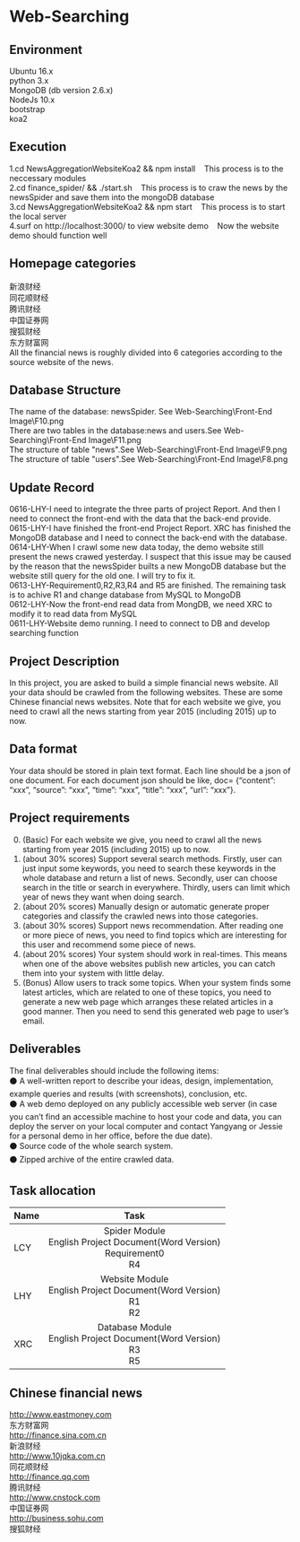 # Web-Searching

## Environment
Ubuntu 16.x<br>
python 3.x<br>
MongoDB (db version 2.6.x)<br>
NodeJs 10.x<br>
bootstrap<br>
koa2<br>

## 	Execution
1.cd NewsAggregationWebsiteKoa2 && npm install &nbsp;&nbsp; This process is to the neccessary modules<br>
2.cd finance_spider/ && ./start.sh  &nbsp;&nbsp; This process is to craw the news by the newsSpider and save them into the mongoDB database<br>
3.cd NewsAggregationWebsiteKoa2 && npm start  &nbsp;&nbsp; This process is to start the local server<br>
4.surf on http://localhost:3000/ to view website demo &nbsp;&nbsp; Now the website demo should function well<br>


## Homepage categories

新浪财经  <br> 
同花顺财经  <br> 
腾讯财经  <br> 
中国证券网  <br> 
搜狐财经 <br>
东方财富网<br>
All the financial news is roughly divided into 6 categories according to the source website of the news.<br>


## Database Structure
The name of the database: newsSpider. See Web-Searching\Front-End Image\F10.png<br>
There are two tables in the database:news and users.See Web-Searching\Front-End Image\F11.png<br>
The structure of table "news".See Web-Searching\Front-End Image\F9.png<br>
The structure of table "users".See Web-Searching\Front-End Image\F8.png<br>


## Update Record
0616-LHY-I need to integrate the three parts of project Report. And then I need to connect the front-end with the data that the back-end provide.<br>
0615-LHY-I have finished the front-end Project Report. XRC has finished the MongoDB database and I need to connect the back-end with the database.<br>
0614-LHY-When I crawl some new data today, the demo website still present the news crawed yesterday. I suspect that this issue may be caused by the reason that the newsSpider builts a new MongoDB database but the website still query for the old one. I will try to fix it.<br>
0613-LHY-Requirement0,R2,R3,R4 and R5 are finished. The remaining task is to achive R1 and change database from MySQL to MongoDB<br>
0612-LHY-Now the front-end read data from MongDB, we need XRC to modify it to read data from MySQL<br>
0611-LHY-Website demo running. I need to connect to DB and develop searching function

## Project Description
In this project, you are asked to build a simple financial news website. All your data should be crawled from the following websites. These are some Chinese financial news websites. Note that for each website we give, you need to crawl all the news starting from year 2015 (including 2015) up to now.

## Data format
Your data should be stored in plain text format. Each line should be a json of one document. For each document json should be like, doc= {“content”: “xxx”, “source”: “xxx”, “time”: “xxx”, “title”: “xxx”, “url”: “xxx”}.


## Project requirements
0. (Basic) For each website we give, you need to crawl all the news starting from year 2015 (including 2015) up to now.
1. (about 30% scores) Support several search methods. Firstly, user can just input some keywords, you need to search these keywords in the whole database and return a list of news. Secondly, user can choose search in the title or search in everywhere. Thirdly, users can limit which year of news they want when doing search. 
2. (about 20% scores) Manually design or automatic generate proper categories and classify the crawled news into those categories. 
3. (about 30% scores) Support news recommendation. After reading one or more piece of news, you need to find topics which are interesting for this user and recommend some piece of news. 
4. (about 20% scores) Your system should work in real-times. This means when one of the above websites publish new articles, you can catch them into your system with little delay. 
5. (Bonus) Allow users to track some topics. When your system finds some latest articles, which are related to one of these topics, you need to generate a new web page which arranges these related articles in a good manner. Then you need to send this generated web page to user’s email. 

## Deliverables
The final deliverables should include the following items:<br>
⚫ A well-written report to describe your ideas, design, implementation, example queries and results (with screenshots), conclusion, etc.<br>
⚫ A web demo deployed on any publicly accessible web server (in case you can’t find an accessible machine to host your code and data, you can deploy the server on your local computer and contact Yangyang or Jessie for a personal demo in her office, before the due date).<br>
⚫ Source code of the whole search system.<br>
⚫ Zipped archive of the entire crawled data.<br>

## Task allocation
| Name        |       Task  |
| --------   |  :----: |
| LCY       | Spider Module<br> English Project Document(Word Version)<br> Requirement0<br> R4<br>         |
| LHY        | Website Module<br>English Project Document(Word Version)<br>   R1<br> R2<br>          |
| XRC        | Database Module<br>English Project Document(Word Version)<br>  R3<br> R5<br>      |



## Chinese financial news
http://www.eastmoney.com  
东方财富网  <br> 
http://finance.sina.com.cn   
新浪财经  <br> 
http://www.10jqka.com.cn  
同花顺财经  <br> 
http://finance.qq.com  
腾讯财经  <br> 
http://www.cnstock.com  
中国证券网  <br> 
http://business.sohu.com  
搜狐财经 <br>  


